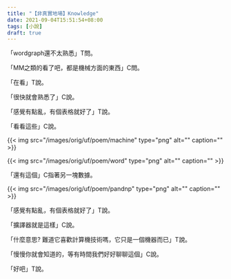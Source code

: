 ```yaml
---
title: "【非真實地場】Knowledge"
date: 2021-09-04T15:51:54+08:00
tags: [小說]
draft: true
---
```


「wordgraph還不太熟悉」T問。

「MM之類的看了吧，都是機械方面的東西」C問。

「在看」T說。

「很快就會熟悉了」C說。

「感覺有點亂，有個表格就好了」T說。

「看看這些」C說。

{{< img src="/images/orig/uf/poem/machine" type="png" alt="" caption="" >}}

{{< img src="/images/orig/uf/poem/word" type="png" alt="" caption="" >}}

「還有這個」C指著另一塊數據。

{{< img src="/images/orig/uf/poem/pandnp" type="png" alt="" caption="" >}}

「感覺有點亂，有個表格就好了」T說。

「擴譯器就是這樣」C說。

「什麼意思? 難道它喜歡計算機技術嗎，它只是一個機器而已」T說。

「慢慢你就會知道的，等有時間我們好好聊聊這個」C說。

「好吧」T說。